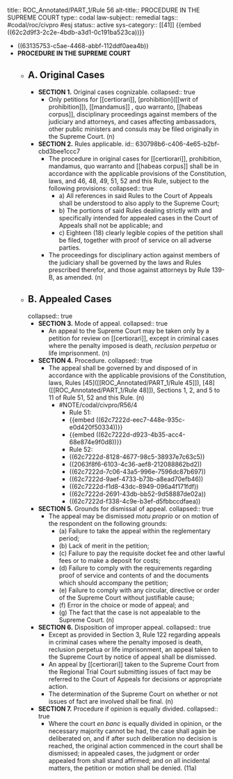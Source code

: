 title:: ROC_Annotated/PART_1/Rule 56
alt-title:: PROCEDURE IN THE SUPREME COURT
type:: codal
law-subject:: remedial
tags:: #codal/roc/civpro #esj
status:: active
sys-category:: [[41]]
{{embed ((62c2d9f3-2c2e-4bdb-a3d1-0c191ba523ca))}}

- ((63135753-c5ae-4468-abbf-112ddf0aea4b))
- **PROCEDURE IN THE SUPREME COURT**
	- ## A. Original Cases
		- **SECTION 1.** Original cases cognizable.
		  collapsed:: true
			- Only petitions for [[certiorari]], [prohibition]([[writ of prohibition]]), [[mandamus]] , quo warranto, [[habeas corpus]], disciplinary proceedings against members of the judiciary and attorneys, and cases affecting ambassadors, other public ministers and consuls may be filed originally in the Supreme Court. (n)
		- **SECTION 2.** Rules applicable.
		  id:: 630798b6-c406-4e65-b2bf-cbd3bee1ccc7
			- The procedure in original cases for [[certiorari]], prohibition, mandamus, quo warranto and [[habeas corpus]] shall be in accordance with the applicable provisions of the Constitution, laws, and 46, 48, 49, 51, 52 and this Rule, subject to the following provisions:
			  collapsed:: true
				- a) All references in said Rules to the Court of Appeals shall be understood to also apply to the Supreme Court;
				- b) The portions of said Rules dealing strictly with and specifically intended for appealed cases in the Court of Appeals shall not be applicable; and
				- c) Eighteen (18) clearly legible copies of the petition shall be filed, together with proof of service on all adverse parties.
			- The proceedings for disciplinary action against members of the judiciary shall be governed by the laws and Rules prescribed therefor, and those against attorneys by Rule 139-B, as amended. (n)
	- ## B. Appealed Cases
	  collapsed:: true
		- **SECTION 3.** Mode of appeal.
		  collapsed:: true
			- An appeal to the Supreme Court may be taken only by a petition for review on [[certiorari]], except in criminal cases where the penalty imposed is death, *reclusion perpetua* or life imprisonment. (n)
		- **SECTION 4.** Procedure.
		  collapsed:: true
			- The appeal shall be governed by and disposed of in accordance with the applicable provisions of the Constitution, laws, Rules [45]([[ROC_Annotated/PART_1/Rule 45]]), [48]([[ROC_Annotated/PART_1/Rule 48]]), Sections 1, 2, and 5 to 11 of Rule 51, 52 and this Rule. (n)
				- #NOTE/codal/civpro/R56/4
					- Rule 51:
					- {{embed ((62c7222d-eec7-448e-935c-e0d420f50334))}}
					- {{embed ((62c7222d-d923-4b35-acc4-68e874e9f0d8))}}
					- Rule 52:
					- ((62c7222d-8128-4677-98c5-38937e7c63c5))
					- ((2063f8f6-6103-4c36-aef8-212088862bd2))
					- ((62c7222d-7c06-43a5-996e-7596dc87b697))
					- ((62c7222d-9aef-4733-b73b-a8ead70efb46))
					- ((62c7222d-f1d8-43dc-8949-096a4f171fdf))
					- ((62c7222d-2691-43db-bb52-9d58887de02a))
					- ((62c7222d-f338-4c9e-b3ef-d5fbbccdfaea))
		- **SECTION 5.** Grounds for dismissal of appeal.
		  collapsed:: true
			- The appeal may be dismissed *motu proprio* or on motion of the respondent on the following grounds:
				- (a) Failure to take the appeal within the reglementary period;
				- (b) Lack of merit in the petition;
				- (c) Failure to pay the requisite docket fee and other lawful fees or to make a deposit for costs;
				- (d) Failure to comply with the requirements regarding proof of service and contents of and the documents which should accompany the petition;
				- (e) Failure to comply with any circular, directive or order of the Supreme Court without justifiable cause;
				- (f) Error in the choice or mode of appeal; and
				- (g) The fact that the case is not appealable to the Supreme Court. (n)
		- **SECTION 6.** Disposition of improper appeal.
		  collapsed:: true
			- Except as provided in Section 3, Rule 122 regarding appeals in criminal cases where the penalty imposed is death, reclusion perpetua or life imprisonment, an appeal taken to the Supreme Court by notice of appeal shall be dismissed.
			- An appeal by [[certiorari]] taken to the Supreme Court from the Regional Trial Court submitting issues of fact may be referred to the Court of Appeals for decisions or appropriate action.
			- The determination of the Supreme Court on whether or not issues of fact are involved shall be final. (n)
		- **SECTION 7.** Procedure if opinion is equally divided.
		  collapsed:: true
			- Where the court *en banc* is equally divided in opinion, or the necessary majority cannot be had, the case shall again be deliberated on, and if after such deliberation no decision is reached, the original action commenced in the court shall be dismissed; in appealed cases, the judgment or order appealed from shall stand affirmed; and on all incidental matters, the petition or motion shall be denied. (11a)